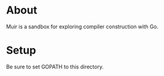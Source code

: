 About
=====
Muir is a sandbox for exploring compiler construction with Go.

Setup
=====
Be sure to set GOPATH to this directory.
